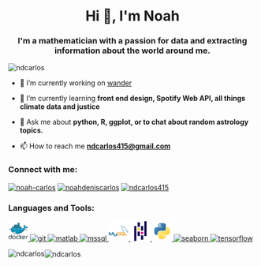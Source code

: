 <h1 align="center">Hi 👋, I'm Noah</h1>
<h3 align="center">I'm a mathematician with a passion for data and extracting information about the world around me.</h3>

<p align="left"> <img src="https://komarev.com/ghpvc/?username=ndcarlos&label=Profile%20views&color=0e75b6&style=flat" alt="ndcarlos" /> </p>

- 🔭 I’m currently working on [wander](https://github.com/ndcarlos/spotify-project/blob/main/wander/README.md)

- 🌱 I’m currently learning **front end design, Spotify Web API, all things climate data and justice**

- 💬 Ask me about **python, R, ggplot, or to chat about random astrology topics.**

- 📫 How to reach me **ndcarlos415@gmail.com**

<h3 align="left">Connect with me:</h3>
<p align="left">
<a href="https://linkedin.com/in/noah-carlos" target="blank"><img align="center" src="https://raw.githubusercontent.com/rahuldkjain/github-profile-readme-generator/master/src/images/icons/Social/linked-in-alt.svg" alt="noah-carlos" height="30" width="40" /></a>
<a href="https://kaggle.com/noahdeniscarlos" target="blank"><img align="center" src="https://raw.githubusercontent.com/rahuldkjain/github-profile-readme-generator/master/src/images/icons/Social/kaggle.svg" alt="noahdeniscarlos" height="30" width="40" /></a>
<a href="https://www.leetcode.com/ndcarlos415" target="blank"><img align="center" src="https://raw.githubusercontent.com/rahuldkjain/github-profile-readme-generator/master/src/images/icons/Social/leet-code.svg" alt="ndcarlos415" height="30" width="40" /></a>
</p>

<h3 align="left">Languages and Tools:</h3>
<p align="left"> <a href="https://www.docker.com/" target="_blank" rel="noreferrer"> <img src="https://raw.githubusercontent.com/devicons/devicon/master/icons/docker/docker-original-wordmark.svg" alt="docker" width="40" height="40"/> </a> <a href="https://git-scm.com/" target="_blank" rel="noreferrer"> <img src="https://www.vectorlogo.zone/logos/git-scm/git-scm-icon.svg" alt="git" width="40" height="40"/> </a> <a href="https://www.mathworks.com/" target="_blank" rel="noreferrer"> <img src="https://upload.wikimedia.org/wikipedia/commons/2/21/Matlab_Logo.png" alt="matlab" width="40" height="40"/> </a> <a href="https://www.microsoft.com/en-us/sql-server" target="_blank" rel="noreferrer"> <img src="https://www.svgrepo.com/show/303229/microsoft-sql-server-logo.svg" alt="mssql" width="40" height="40"/> </a> <a href="https://www.mysql.com/" target="_blank" rel="noreferrer"> <img src="https://raw.githubusercontent.com/devicons/devicon/master/icons/mysql/mysql-original-wordmark.svg" alt="mysql" width="40" height="40"/> </a> <a href="https://pandas.pydata.org/" target="_blank" rel="noreferrer"> <img src="https://raw.githubusercontent.com/devicons/devicon/2ae2a900d2f041da66e950e4d48052658d850630/icons/pandas/pandas-original.svg" alt="pandas" width="40" height="40"/> </a> <a href="https://www.python.org" target="_blank" rel="noreferrer"> <img src="https://raw.githubusercontent.com/devicons/devicon/master/icons/python/python-original.svg" alt="python" width="40" height="40"/> </a> <a href="https://seaborn.pydata.org/" target="_blank" rel="noreferrer"> <img src="https://seaborn.pydata.org/_images/logo-mark-lightbg.svg" alt="seaborn" width="40" height="40"/> </a> <a href="https://www.tensorflow.org" target="_blank" rel="noreferrer"> <img src="https://www.vectorlogo.zone/logos/tensorflow/tensorflow-icon.svg" alt="tensorflow" width="40" height="40"/> </a> </p>

<p><img align="left" src="https://github-readme-stats.vercel.app/api/top-langs?username=ndcarlos&show_icons=true&locale=en&layout=compact" alt="ndcarlos" /></p>

<p><img align="center" src="https://github-readme-streak-stats.herokuapp.com/?user=ndcarlos&" alt="ndcarlos" /></p>
